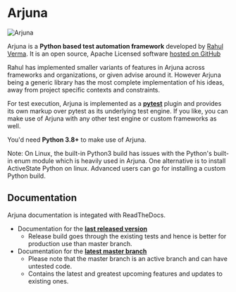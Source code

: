 # Arjuna

![Arjuna](https://github.com/rahul-verma/arjuna/blob/master/Arjuna.png)

Arjuna is a **Python based test automation framework** developed by [Rahul Verma](www.rahulverma.net). It is an open source, Apache Licensed software [hosted on GitHub](https://github.com/rahul-verma/arjuna)

Rahul has implemented smaller variants of features in Arjuna across frameworks and organizations, or given advise around it. However Arjuna being a generic library has the most complete implementation of his ideas, away from project specific contexts and constraints.

For test execution, Arjuna is implemented as a **[pytest](https://docs.pytest.org/en/latest/)** plugin and provides its own markup over pytest as its underlying test engine. If you like, you can make use of Arjuna with any other test engine or custom frameworks as well.

You'd need **Python 3.8+** to make use of Arjuna.

Note: On Linux, the built-in Python3 build has issues with the Python's built-in enum module which is heavily used in Arjuna. One alternative is to install ActiveState Python on linux. Advanced users can go for installing a custom Python build.

## Documentation
Arjuna documentation is integated with ReadTheDocs. 

* Documentation for the **[last released version](https://arjuna-taf.readthedocs.io/en/stable/index.html)**
    * Release build goes through the existing tests and hence is better for production use than master branch.
* Documentation for the **[latest master branch](https://arjuna-taf.readthedocs.io)**
    * Please note that the master branch is an active branch and can have untested code.
    * Contains the latest and greatest upcoming features and updates to existing ones.

